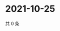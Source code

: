 # 2021-10-25

共 0 条

<!-- BEGIN WEIBO -->
<!-- 最后更新时间 Mon Oct 25 2021 17:00:35 GMT+0800 (China Standard Time) -->

<!-- END WEIBO -->
